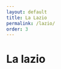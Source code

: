 ```yaml
---
layout: default
title: La Lazio
permalink: /lazio/
order: 3
---
```


<div>
  <h1 class="header center">La lazio</h1>
</div>
